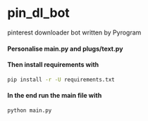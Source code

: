 # pin_dl_bot
pinterest downloader bot written by Pyrogram

#### Personalise main.py and plugs/text.py

#### Then install requirements with
```bash
pip install -r -U requirements.txt
```
#### In the end run the main file with
```bash
python main.py
```
